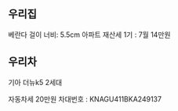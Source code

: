 ## 우리집
베란다 걸이 너비: 5.5cm
아파트 재산세 1기 : 7월 14만원

## 우리차
기아 더뉴k5 2세대

자동차세 20만원
차대번호 : KNAGU411BKA249137

